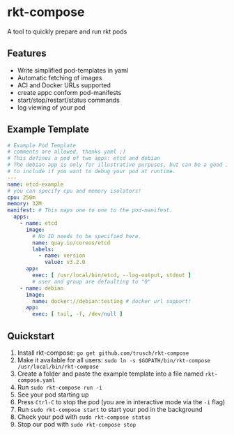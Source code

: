 rkt-compose
===========

A tool to quickly prepare and run rkt pods

## Features
* Write simplified pod-templates in yaml
* Automatic fetching of images
* ACI and Docker URLs supported
* create appc conform pod-manifests
* start/stop/restart/status commands
* log viewing of your pod

## Example Template
```yaml
# Example Pod Template
# comments are allowed, thanks yaml ;)
# This defines a pod of two apps: etcd and debian
# The debian app is only for illustrative purpuses, but can be a good idea
# to include if you want to debug your pod at runtime.
---
name: etcd-example
# you can specify cpu and memory isolators!
cpu: 250m
memory: 32M
manifest: # This maps one to one to the pod-manifest.
  apps:
    - name: etcd
      image:
        # No ID needs to be specified here.
        name: quay.io/coreos/etcd
        labels:
          - name: version
            value: v3.2.0
      app:
        exec: [ /usr/local/bin/etcd, --log-output, stdout ]
        # user and group are defaulting to "0"
    - name: debian
      image:
        name: docker://debian:testing # docker url support!
      app:
        exec: [ tail, -f, /dev/null ]
```

## Quickstart
1. Install rkt-compose: `go get github.com/trusch/rkt-compose`
2. Make it available for all users: `sudo ln -s $GOPATH/bin/rkt-compose /usr/local/bin/rkt-compose`
2. Create a folder and paste the example template into a file named `rkt-compose.yaml`
3. Run `sudo rkt-compose run -i`
4. See your pod starting up
5. Press `Ctrl-C` to stop the pod (you are in interactive mode via the `-i` flag)
6. Run `sudo rkt-compose start` to start your pod in the background
7. Check your pod with `sudo rkt-compose status`
8. Stop our pod with `sudo rkt-compose stop`
